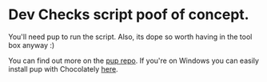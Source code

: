 # Dev Checks script poof of concept.

You'll need pup to run the script. Also, its dope so worth having in the tool box anyway :)

You can find out more on the [pup repo](https://github.com/ericchiang/pup).
If you're on Windows you can easily install pup with Chocolately [here](https://community.chocolatey.org/packages/pup).
